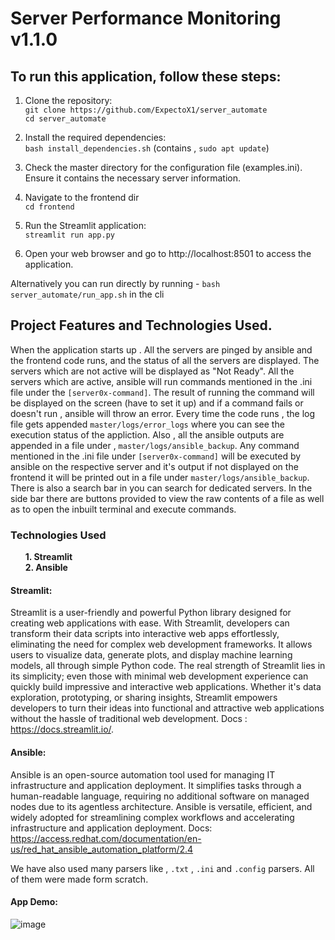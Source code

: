 # Server Performance Monitoring v1.1.0

## To run this application, follow these steps:

1. Clone the repository:<br>
   `git clone https://github.com/ExpectoX1/server_automate` <br>
   `cd server_automate`

2. Install the required dependencies: <br>
   `bash install_dependencies.sh` (contains , `sudo apt update`)

3. Check the master directory for the configuration file (examples.ini). Ensure it contains the necessary server information.

4. Navigate to the frontend dir<br>
   `cd frontend`

5. Run the Streamlit application:<br>
   `streamlit run app.py`

6. Open your web browser and go to http://localhost:8501 to access the application.

Alternatively you can run directly by running - `bash server_automate/run_app.sh` in the cli 

## Project Features and Technologies Used.

When the application starts up . All the servers are pinged by ansible and the frontend code runs, and the status of all the servers are displayed. The servers which are not active will be displayed as "Not Ready". All the servers which are active, ansible will run commands mentioned in the .ini file under the `[server0x-command]`. The result of running the command will be displayed on the screen (have to set it up) and if a command fails or doesn't run , ansible will throw an error.
Every time the code runs , the log file gets appended `master/logs/error_logs` where you can see the execution status of the appliction. Also , all the ansible outputs are appended in a file under , `master/logs/ansible_backup`. Any command mentioned in the .ini file under `[server0x-command]` will be executed by ansible on the respective server and it's output if not displayed on the frontend it will be printed out in a file under `master/logs/ansible_backup`. There is also a search bar in you can search for dedicated servers. In the side bar there are buttons provided to view the raw contents of a file as well as to open the inbuilt terminal and execute commands.

### Technologies Used

<ul>
<b>1. Streamlit <br> </b>
<b>2. Ansible </b>
</ul>

#### Streamlit:

Streamlit is a user-friendly and powerful Python library designed for creating web applications with ease. With Streamlit, developers can transform their data scripts into interactive web apps effortlessly, eliminating the need for complex web development frameworks. It allows users to visualize data, generate plots, and display machine learning models, all through simple Python code. The real strength of Streamlit lies in its simplicity; even those with minimal web development experience can quickly build impressive and interactive web applications. Whether it's data exploration, prototyping, or sharing insights, Streamlit empowers developers to turn their ideas into functional and attractive web applications without the hassle of traditional web development. Docs : https://docs.streamlit.io/.

#### Ansible:

Ansible is an open-source automation tool used for managing IT infrastructure and application deployment. It simplifies tasks through a human-readable language, requiring no additional software on managed nodes due to its agentless architecture. Ansible is versatile, efficient, and widely adopted for streamlining complex workflows and accelerating infrastructure and application deployment. Docs: https://access.redhat.com/documentation/en-us/red_hat_ansible_automation_platform/2.4

We have also used many parsers like , `.txt` , `.ini` and `.config` parsers. All of them were made form scratch.

#### App Demo:

![image](https://github.com/ExpectoX1/server_automate/assets/79239242/479d13c9-4090-4748-822d-f11368dd5696)
